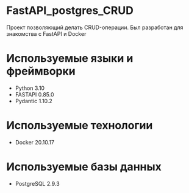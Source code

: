 # FastAPI_postgres_CRUD

Проект позволяющий делать CRUD-операции. Был разработан для знакомства с FastAPI и Docker

# Используемые языки и фреймворки
- Python 3.10
- FASTAPI 0.85.0
- Pydantic 1.10.2
# Используемые технологии
- Docker 20.10.17
# Используемые базы данных
- PostgreSQL 2.9.3
